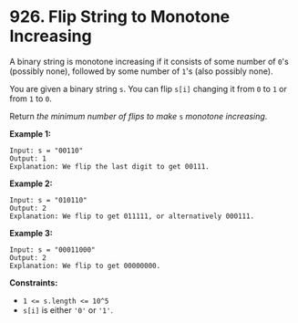 # 926. Flip String to Monotone Increasing

A binary string is monotone increasing if it consists of some number of `0`'s (possibly none), followed by some number of `1`'s (also possibly none).

You are given a binary string `s`. You can flip `s[i]` changing it from `0` to `1` or from `1` to `0`.

Return *the minimum number of flips to make* `s` *monotone increasing*.

**Example 1:**

```()
Input: s = "00110"
Output: 1
Explanation: We flip the last digit to get 00111.
```

**Example 2:**

```()
Input: s = "010110"
Output: 2
Explanation: We flip to get 011111, or alternatively 000111.
```

**Example 3:**

```()
Input: s = "00011000"
Output: 2
Explanation: We flip to get 00000000.
```

**Constraints:**

- `1 <= s.length <= 10^5`
- `s[i]` is either `'0'` or `'1'`.
